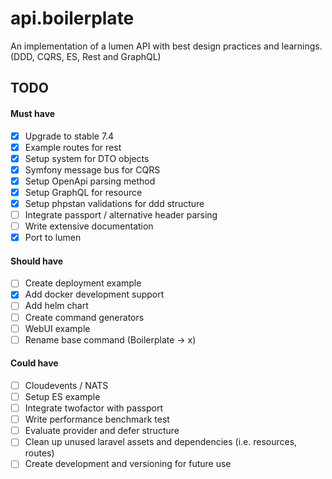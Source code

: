 # api.boilerplate
An implementation of a lumen API with best design practices and learnings. (DDD, CQRS, ES, Rest and GraphQL)

## TODO

#### Must have
- [x] Upgrade to stable 7.4
- [x] Example routes for rest
- [x] Setup system for DTO objects
- [x] Symfony message bus for CQRS
- [x] Setup OpenApi parsing method
- [x] Setup GraphQL for resource
- [x] Setup phpstan validations for ddd structure
- [ ] Integrate passport / alternative header parsing
- [ ] Write extensive documentation
- [x] Port to lumen

#### Should have
- [ ] Create deployment example
- [x] Add docker development support
- [ ] Add helm chart
- [ ] Create command generators
- [ ] WebUI example
- [ ] Rename base command (Boilerplate -> x)

#### Could have
- [ ] Cloudevents / NATS
- [ ] Setup ES example
- [ ] Integrate twofactor with passport
- [ ] Write performance benchmark test
- [ ] Evaluate provider and defer structure
- [ ] Clean up unused laravel assets and dependencies (i.e. resources, routes)
- [ ] Create development and versioning for future use
